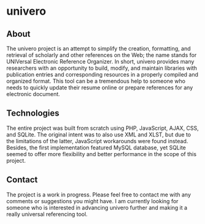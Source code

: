 univero
=============

## About
The univero project is an attempt to simplify the creation, formatting, and retrieval of scholarly and other references on the Web; the name stands for UNIVersal Electronic Reference Organizer. In short, univero provides many researchers with an opportunity to build, modify, and maintain libraries with publication entries and corresponding resources in a properly compiled and organized format. This tool can be a tremendous help to someone who needs to quickly update their resume online or prepare references for any electronic document.

## Technologies
The entire project was built from scratch using PHP, JavaScript, AJAX, CSS, and SQLite. The original intent was to also use XML and XLST, but due to the limitations of the latter, JavaScript workarounds were found instead. Besides, the first implementation featured MySQL database, yet SQLite seemed to offer more flexibility and better performance in the scope of this project.

## Contact
The project is a work in progress. Please feel free to contact me with any comments or suggestions you might have. I am currently looking for someone who is interested in advancing univero further and making it a really universal referencing tool.